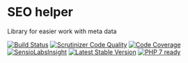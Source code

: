# SEO helper
Library for easier work with meta data

[![Build Status](https://travis-ci.org/lulco/seo-helper.svg?branch=master)](https://travis-ci.org/lulco/seo-helper)
[![Scrutinizer Code Quality](https://scrutinizer-ci.com/g/lulco/seo-helper/badges/quality-score.png?b=master)](https://scrutinizer-ci.com/g/lulco/seo-helper/?branch=master)
[![Code Coverage](https://scrutinizer-ci.com/g/lulco/seo-helper/badges/coverage.png?b=master)](https://scrutinizer-ci.com/g/lulco/seo-helper/?branch=master)
[![SensioLabsInsight](https://insight.sensiolabs.com/projects/eb734898-a539-440f-ae6d-93a6bde14972/mini.png)](https://insight.sensiolabs.com/projects/eb734898-a539-440f-ae6d-93a6bde14972)
[![Latest Stable Version](https://img.shields.io/packagist/v/lulco/seo-helper.svg)](https://packagist.org/packages/lulco/seo-helper)
[![PHP 7 ready](http://php7ready.timesplinter.ch/lulco/seo-helper/master/badge.svg)](https://travis-ci.org/lulco/seo-helper)
